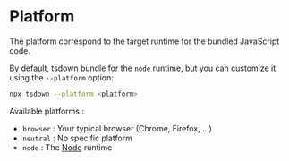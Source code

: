 # Platform

The platform correspond to the target runtime for the bundled JavaScript code.

By default, tsdown bundle for the `node` runtime, but you can customize it using the `--platform` option:

```bash
npx tsdown --platform <platform>
```

Available platforms :
- `browser` : Your typical browser (Chrome, Firefox, ...)
- `neutral` : No specific platform
- `node` : The [Node](https://nodejs.org/) runtime
